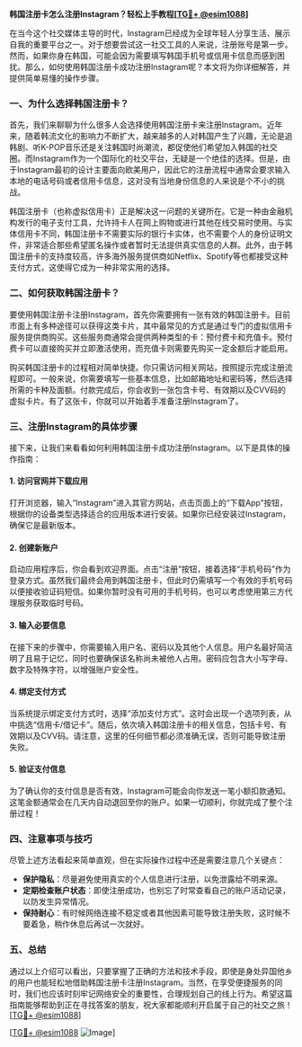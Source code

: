 **韩国注册卡怎么注册Instagram？轻松上手教程[[TG💪+ @esim1088](https://t.me/s/esim1088)]**

在当今这个社交媒体主导的时代，Instagram已经成为全球年轻人分享生活、展示自我的重要平台之一。对于想要尝试这一社交工具的人来说，注册账号是第一步。然而，如果你身在韩国，可能会因为需要填写韩国手机号或信用卡信息而感到困扰。那么，如何使用韩国注册卡成功注册Instagram呢？本文将为你详细解答，并提供简单易懂的操作步骤。

### 一、为什么选择韩国注册卡？

首先，我们来聊聊为什么很多人会选择使用韩国注册卡来注册Instagram。近年来，随着韩流文化的影响力不断扩大，越来越多的人对韩国产生了兴趣，无论是追韩剧、听K-POP音乐还是关注韩国时尚潮流，都促使他们希望加入韩国的社交圈。而Instagram作为一个国际化的社交平台，无疑是一个绝佳的选择。但是，由于Instagram最初的设计主要面向欧美用户，因此它的注册流程中通常会要求输入本地的电话号码或者信用卡信息，这对没有当地身份信息的人来说是个不小的挑战。

韩国注册卡（也称虚拟信用卡）正是解决这一问题的关键所在。它是一种由金融机构发行的电子支付工具，允许持卡人在网上购物或进行其他在线交易时使用。与实体信用卡不同，韩国注册卡不需要实际的银行卡实体，也不需要个人的身份证明文件，非常适合那些希望匿名操作或者暂时无法提供真实信息的人群。此外，由于韩国注册卡的支持度较高，许多海外服务提供商如Netflix、Spotify等也都接受这种支付方式，这使得它成为一种非常实用的选择。

### 二、如何获取韩国注册卡？

要使用韩国注册卡注册Instagram，首先你需要拥有一张有效的韩国注册卡。目前市面上有多种途径可以获得这类卡片，其中最常见的方式是通过专门的虚拟信用卡服务提供商购买。这些服务商通常会提供两种类型的卡：预付费卡和充值卡。预付费卡可以直接购买并立即激活使用，而充值卡则需要先购买一定金额后才能启用。

购买韩国注册卡的过程相对简单快捷。你只需访问相关网站，按照提示完成注册流程即可。一般来说，你需要填写一些基本信息，比如邮箱地址和密码等，然后选择所需的卡种及面额。付款完成后，你会收到一张包含卡号、有效期以及CVV码的虚拟卡片。有了这张卡，你就可以开始着手准备注册Instagram了。

### 三、注册Instagram的具体步骤

接下来，让我们来看看如何利用韩国注册卡成功注册Instagram。以下是具体的操作指南：

#### 1. 访问官网并下载应用
打开浏览器，输入“Instagram”进入其官方网站，点击页面上的“下载App”按钮，根据你的设备类型选择适合的应用版本进行安装。如果你已经安装过Instagram，确保它是最新版本。

#### 2. 创建新账户
启动应用程序后，你会看到欢迎界面。点击“注册”按钮，接着选择“手机号码”作为登录方式。虽然我们最终会用到韩国注册卡，但此时仍需填写一个有效的手机号码以便接收验证码短信。如果你暂时没有可用的手机号码，也可以考虑使用第三方代理服务获取临时号码。

#### 3. 输入必要信息
在接下来的步骤中，你需要输入用户名、密码以及其他个人信息。用户名最好简洁明了且易于记忆，同时也要确保该名称尚未被他人占用。密码应包含大小写字母、数字及特殊字符，以增强账户安全性。

#### 4. 绑定支付方式
当系统提示绑定支付方式时，选择“添加支付方式”。这时会出现一个选项列表，从中挑选“信用卡/借记卡”。随后，依次填入韩国注册卡的相关信息，包括卡号、有效期以及CVV码。请注意，这里的任何细节都必须准确无误，否则可能导致注册失败。

#### 5. 验证支付信息
为了确认你的支付信息是否有效，Instagram可能会向你发送一笔小额扣款通知。这笔金额通常会在几天内自动退回至你的账户。如果一切顺利，你就完成了整个注册过程！

### 四、注意事项与技巧

尽管上述方法看起来简单直观，但在实际操作过程中还是需要注意几个关键点：

- **保护隐私**：尽量避免使用真实的个人信息进行注册，以免泄露给不明来源。
- **定期检查账户状态**：即使注册成功，也别忘了时常查看自己的账户活动记录，以防发生异常情况。
- **保持耐心**：有时候网络连接不稳定或者其他因素可能导致注册失败，这时候不要着急，稍作休息后再试一次就好。

### 五、总结

通过以上介绍可以看出，只要掌握了正确的方法和技术手段，即使是身处异国他乡的用户也能轻松地借助韩国注册卡注册Instagram。当然，在享受便捷服务的同时，我们也应该时刻牢记网络安全的重要性，合理规划自己的线上行为。希望这篇指南能够帮助到正在寻找答案的朋友，祝大家都能顺利开启属于自己的社交之旅！[[TG💪+ @esim1088](https://t.me/s/esim1088)]

[[TG💪+ @esim1088](https://t.me/s/esim1088) ![Image](https://i.postimg.cc/4NQfJmqS/Snipaste-2025-05-13-00-14-12.png)]